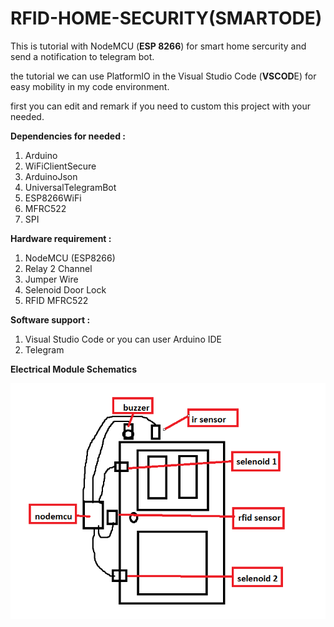 # RFID-HOME-SECURITY(SMARTODE)

This is tutorial with NodeMCU (**ESP 8266**) for smart home sercurity and send a notification to telegram bot.

the tutorial we can use PlatformIO in the Visual Studio Code (**VSCOD**E) for easy mobility in my code environment.

first you can edit and remark if you need to custom this project with your needed.

**Dependencies for needed :**

1. Arduino
2. WiFiClientSecure
3. ArduinoJson
4. UniversalTelegramBot
5. ESP8266WiFi
6. MFRC522
7. SPI

**Hardware requirement :**

1. NodeMCU (ESP8266)
2. Relay 2 Channel
3. Jumper Wire
4. Selenoid Door Lock
5. RFID MFRC522

**Software support :**

1. Visual Studio Code or you can user Arduino IDE
2. Telegram

**Electrical Module Schematics**

![1689754669671](image/README/1689754669671.png "skematik by corpse_lily")
